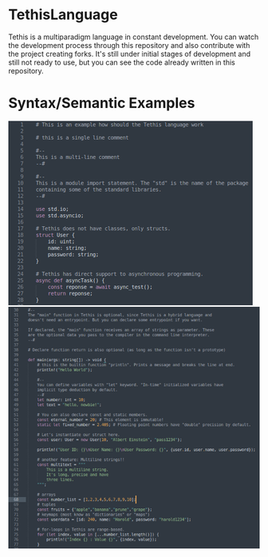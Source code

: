 # TethisLanguage
Tethis is a multiparadigm language in constant development. You can watch the development process through this repository and also contribute
with the project creating forks. It's still under initial stages of development and still not ready to use, but you can see the code already
written in this repository.

# Syntax/Semantic Examples
![ths-example-001](images/ths-example-001.png)
![ths-example-002](images/ths-example-002.png)